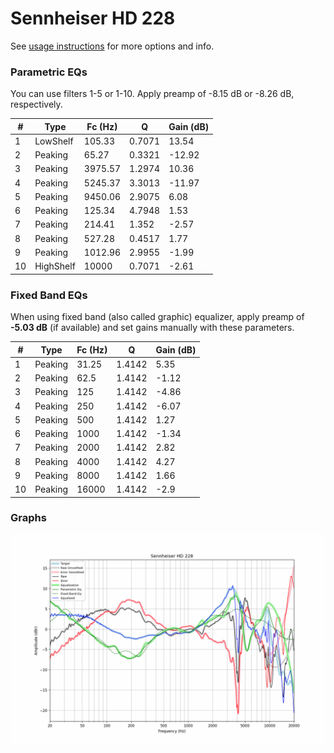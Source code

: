 # Sennheiser HD 228
See [usage instructions](https://github.com/jaakkopasanen/AutoEq#usage) for more options and info.

### Parametric EQs
You can use filters 1-5 or 1-10. Apply preamp of -8.15 dB or -8.26 dB, respectively.

|   # | Type      |   Fc (Hz) |      Q |   Gain (dB) |
|-----|-----------|-----------|--------|-------------|
|   1 | LowShelf  |    105.33 | 0.7071 |       13.54 |
|   2 | Peaking   |     65.27 | 0.3321 |      -12.92 |
|   3 | Peaking   |   3975.57 | 1.2974 |       10.36 |
|   4 | Peaking   |   5245.37 | 3.3013 |      -11.97 |
|   5 | Peaking   |   9450.06 | 2.9075 |        6.08 |
|   6 | Peaking   |    125.34 | 4.7948 |        1.53 |
|   7 | Peaking   |    214.41 | 1.352  |       -2.57 |
|   8 | Peaking   |    527.28 | 0.4517 |        1.77 |
|   9 | Peaking   |   1012.96 | 2.9955 |       -1.99 |
|  10 | HighShelf |  10000    | 0.7071 |       -2.61 |

### Fixed Band EQs
When using fixed band (also called graphic) equalizer, apply preamp of **-5.03 dB** (if available) and set gains manually with these parameters.

|   # | Type    |   Fc (Hz) |      Q |   Gain (dB) |
|-----|---------|-----------|--------|-------------|
|   1 | Peaking |     31.25 | 1.4142 |        5.35 |
|   2 | Peaking |     62.5  | 1.4142 |       -1.12 |
|   3 | Peaking |    125    | 1.4142 |       -4.86 |
|   4 | Peaking |    250    | 1.4142 |       -6.07 |
|   5 | Peaking |    500    | 1.4142 |        1.27 |
|   6 | Peaking |   1000    | 1.4142 |       -1.34 |
|   7 | Peaking |   2000    | 1.4142 |        2.82 |
|   8 | Peaking |   4000    | 1.4142 |        4.27 |
|   9 | Peaking |   8000    | 1.4142 |        1.66 |
|  10 | Peaking |  16000    | 1.4142 |       -2.9  |

### Graphs
![](./Sennheiser%20HD%20228.png)
